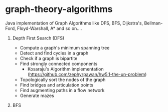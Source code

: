 # graph-theory-algorithms
Java implementation of Graph Algorithms like DFS, BFS, Dijkstra's, Bellman-Ford, Floyd-Warshall, A* and so on....

1) Depth First Search (DFS) <br>
	- Compute a graph's minimum spanning tree <br>
	- Detect and find cycles in a graph <br>
	- Check if a graph is bipartite <br>
	- Find strongly connected components <br>
		- Kosaraju's Algorithm implementation (https://github.com/zephyrpawan/hw5.1-the-un-problem)
	- Topologically sort the nodes of the graph <br>
	- Find bridges and articulation points <br>
	- Find augmenting paths in a flow network <br>
	- Generate mazes <br>
	
2) BFS

